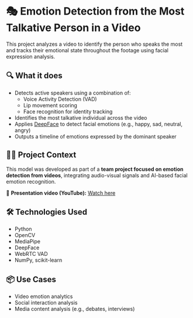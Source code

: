 # 🎭 Emotion Detection from the Most Talkative Person in a Video

This project analyzes a video to identify the person who speaks the most and tracks their emotional state throughout the footage using facial expression analysis.

## 🔍 What it does

- Detects active speakers using a combination of:
  - Voice Activity Detection (VAD)
  - Lip movement scoring
  - Face recognition for identity tracking
- Identifies the most talkative individual across the video
- Applies [DeepFace](https://github.com/serengil/deepface) to detect facial emotions (e.g., happy, sad, neutral, angry)
- Outputs a timeline of emotions expressed by the dominant speaker

## 🧑‍💻 Project Context

This model was developed as part of a **team project focused on emotion detection from videos**, integrating audio-visual signals and AI-based facial emotion recognition.

🎥 **Presentation video (YouTube):** [Watch here]([https://www.youtube.com/watch?v=YOUR_VIDEO_ID](https://www.youtube.com/watch?v=BNJF8pHVoaw))  

## 🛠️ Technologies Used

- Python
- OpenCV
- MediaPipe
- DeepFace
- WebRTC VAD
- NumPy, scikit-learn

## 📦 Use Cases

- Video emotion analytics
- Social interaction analysis
- Media content analysis (e.g., debates, interviews)
